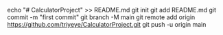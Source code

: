 echo "# CalculatorProject" >> README.md
git init
git add README.md
git commit -m "first commit"
git branch -M main
git remote add origin https://github.com/triyeye/CalculatorProject.git
git push -u origin main
